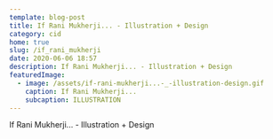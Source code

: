 ```yaml
---
template: blog-post
title: If Rani Mukherji... - Illustration + Design
category: cid
home: true
slug: /if_rani_mukherji
date: 2020-06-06 18:57
description: If Rani Mukherji... - Illustration + Design
featuredImage:
  - image: /assets/if-rani-mukherji...-_-illustration-design.gif
    caption: If Rani Mukherji...
    subcaption: ILLUSTRATION
---
```

If Rani Mukherji... - Illustration + Design